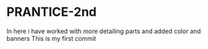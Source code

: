 # PRANTICE-2nd
In here i have worked with more detailing parts and added color and banners 
This is my first commit
